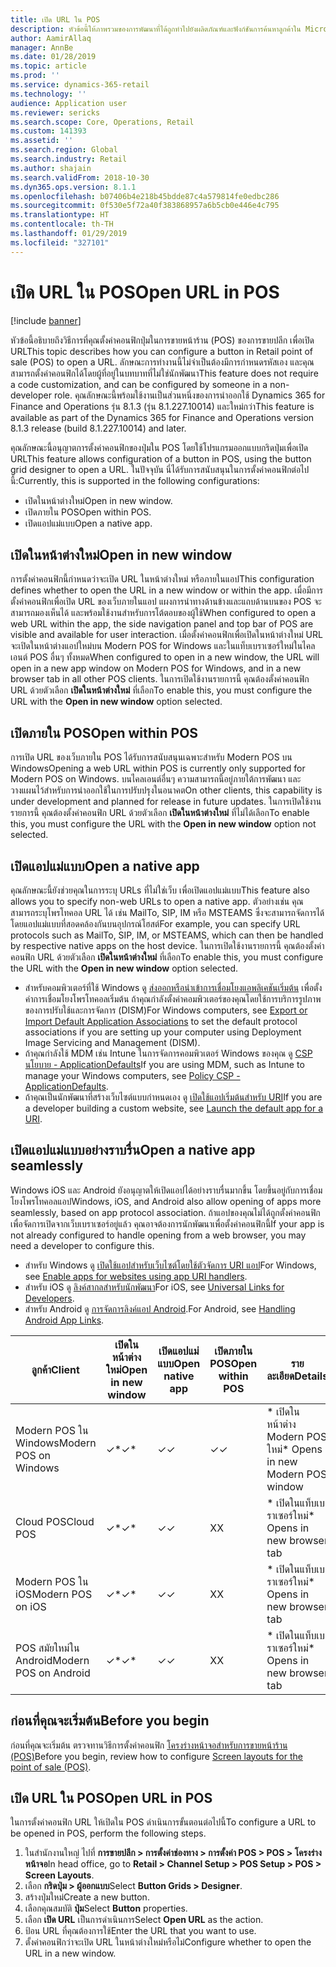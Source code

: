 ```yaml
---
title: เปิด URL ใน POS
description: หัวข้อนี้ให้ภาพรวมของการพัฒนาที่ได้ถูกทำไปยังผลิตภัณฑ์และฟังก์ชันการค้นหาลูกค้าใน Microsoft Dynamics 365 for Retail
author: AamirAllaq
manager: AnnBe
ms.date: 01/28/2019
ms.topic: article
ms.prod: ''
ms.service: dynamics-365-retail
ms.technology: ''
audience: Application user
ms.reviewer: sericks
ms.search.scope: Core, Operations, Retail
ms.custom: 141393
ms.assetid: ''
ms.search.region: Global
ms.search.industry: Retail
ms.author: shajain
ms.search.validFrom: 2018-10-30
ms.dyn365.ops.version: 8.1.1
ms.openlocfilehash: b07406b4e218b45bdde87c4a579814fe0edbc286
ms.sourcegitcommit: 0f530e5f72a40f383868957a6b5cb0e446e4c795
ms.translationtype: HT
ms.contentlocale: th-TH
ms.lasthandoff: 01/29/2019
ms.locfileid: "327101"
---
```

# <a name="open-url-in-pos"></a><span data-ttu-id="74940-103">เปิด URL ใน POS</span><span class="sxs-lookup"><span data-stu-id="74940-103">Open URL in POS</span></span>

[!include [banner](includes/banner.md)]

<span data-ttu-id="74940-104">หัวข้อนี้อธิบายถึงวิธีการที่คุณตั้งค่าคอนฟิกปุ่มในการขายหน้าร้าน (POS) ของการขายปลีก เพื่อเปิด URL</span><span class="sxs-lookup"><span data-stu-id="74940-104">This topic describes how you can configure a button in Retail point of sale (POS) to open a URL.</span></span> <span data-ttu-id="74940-105">ลักษณะการทำงานนี้ไม่จำเป็นต้องมีการกำหนดรหัสเอง และคุณสามารถตั้งค่าคอนฟิกได้โดยผู้ที่อยู่ในบทบาทที่ไม่ใช่นักพัฒนา</span><span class="sxs-lookup"><span data-stu-id="74940-105">This feature does not require a code customization, and can be configured by someone in a non-developer role.</span></span> <span data-ttu-id="74940-106">คุณลักษณะนี้พร้อมใช้งานเป็นส่วนหนึ่งของการนำออกใช้ Dynamics 365 for Finance and Operations รุ่น 8.1.3 (รุ่น 8.1.227.10014) และใหม่กว่า</span><span class="sxs-lookup"><span data-stu-id="74940-106">This feature is available as part of the Dynamics 365 for Finance and Operations version 8.1.3 release (build 8.1.227.10014) and later.</span></span> 

<span data-ttu-id="74940-107">คุณลักษณะนี้อนุญาตการตั้งค่าคอนฟิกของปุ่มใน POS โดยใช้โปรแกรมออกแบบกริดปุ่มเพื่อเปิด URL</span><span class="sxs-lookup"><span data-stu-id="74940-107">This feature allows configuration of a button in POS, using the button grid designer to open a URL.</span></span> <span data-ttu-id="74940-108">ในปัจจุบัน นี่ได้รับการสนับสนุนในการตั้งค่าคอนฟิกต่อไปนี้:</span><span class="sxs-lookup"><span data-stu-id="74940-108">Currently, this is supported in the following configurations:</span></span>

- <span data-ttu-id="74940-109">เปิดในหน้าต่างใหม่</span><span class="sxs-lookup"><span data-stu-id="74940-109">Open in new window.</span></span>
- <span data-ttu-id="74940-110">เปิดภายใน POS</span><span class="sxs-lookup"><span data-stu-id="74940-110">Open within POS.</span></span>
- <span data-ttu-id="74940-111">เปิดแอปแม่แบบ</span><span class="sxs-lookup"><span data-stu-id="74940-111">Open a native app.</span></span>

## <a name="open-in-new-window"></a><span data-ttu-id="74940-112">เปิดในหน้าต่างใหม่</span><span class="sxs-lookup"><span data-stu-id="74940-112">Open in new window</span></span>

<span data-ttu-id="74940-113">การตั้งค่าคอนฟิกนี้กำหนดว่าจะเปิด URL ในหน้าต่างใหม่ หรือภายในแอป</span><span class="sxs-lookup"><span data-stu-id="74940-113">This configuration defines whether to open the URL in a new window or within the app.</span></span> <span data-ttu-id="74940-114">เมื่อมีการตั้งค่าคอนฟิกเพื่อเปิด URL ของเว็บภายในแอป แผงการนำทางด้านข้างและแถบด้านบนของ POS จะสามารถมองเห็นได้ และพร้อมใช้งานสำหรับการโต้ตอบของผู้ใช้</span><span class="sxs-lookup"><span data-stu-id="74940-114">When configured to open a web URL within the app, the side navigation panel and top bar of POS are visible and available for user interaction.</span></span> <span data-ttu-id="74940-115">เมื่อตั้งค่าคอนฟิกเพื่อเปิดในหน้าต่างใหม่ URL จะเปิดในหน้าต่างแอปใหม่บน Modern POS for Windows และในแท็บเบราเซอร์ใหม่ในไคลเอนต์ POS อื่นๆ ทั้งหมด</span><span class="sxs-lookup"><span data-stu-id="74940-115">When configured to open in a new window, the URL will open in a new app window on Modern POS for Windows, and in a new browser tab in all other POS clients.</span></span> <span data-ttu-id="74940-116">ในการเปิดใช้งานรายการนี้ คุณต้องตั้งค่าคอนฟิก URL ด้วยตัวเลือก **เปิดในหน้าต่างใหม่** ที่เลือก</span><span class="sxs-lookup"><span data-stu-id="74940-116">To enable this, you must configure the URL with the **Open in new window** option selected.</span></span>

## <a name="open-within-pos"></a><span data-ttu-id="74940-117">เปิดภายใน POS</span><span class="sxs-lookup"><span data-stu-id="74940-117">Open within POS</span></span>

<span data-ttu-id="74940-118">การเปิด URL ของเว็บภายใน POS ได้รับการสนับสนุนเฉพาะสำหรับ Modern POS บน Windows</span><span class="sxs-lookup"><span data-stu-id="74940-118">Opening a web URL within POS is currently only supported for Modern POS on Windows.</span></span> <span data-ttu-id="74940-119">บนไคลเอนต์อื่นๆ ความสามารถนี้อยู่ภายใต้การพัฒนา และวางแผนไว้สำหรับการนำออกใช้ในการปรับปรุงในอนาคต</span><span class="sxs-lookup"><span data-stu-id="74940-119">On other clients, this capability is under development and planned for release in future updates.</span></span> <span data-ttu-id="74940-120">ในการเปิดใช้งานรายการนี้ คุณต้องตั้งค่าคอนฟิก URL ด้วยตัวเลือก **เปิดในหน้าต่างใหม่** ที่ไม่ได้เลือก</span><span class="sxs-lookup"><span data-stu-id="74940-120">To enable this, you must configure the URL with the **Open in new window** option not selected.</span></span>

## <a name="open-a-native-app"></a><span data-ttu-id="74940-121">เปิดแอปแม่แบบ</span><span class="sxs-lookup"><span data-stu-id="74940-121">Open a native app</span></span>

<span data-ttu-id="74940-122">คุณลักษณะนี้ยังช่วยคุณในการระบุ URLs ที่ไม่ใช่เว็บ เพื่อเปิดแอปแม่แบบ</span><span class="sxs-lookup"><span data-stu-id="74940-122">This feature also allows you to specify non-web URLs to open a native app.</span></span> <span data-ttu-id="74940-123">ตัวอย่างเช่น คุณสามารถระบุโพรโทคอล URL ได้ เช่น MailTo, SIP, IM หรือ MSTEAMS ซึ่งจะสามารถจัดการได้โดยแอปแม่แบบที่สอดคล้องกันบนอุปกรณ์โฮสต์</span><span class="sxs-lookup"><span data-stu-id="74940-123">For example, you can specify URL protocols such as MailTo, SIP, IM, or MSTEAMS, which can then be handled by respective native apps on the host device.</span></span> <span data-ttu-id="74940-124">ในการเปิดใช้งานรายการนี้ คุณต้องตั้งค่าคอนฟิก URL ด้วยตัวเลือก **เปิดในหน้าต่างใหม่** ที่เลือก</span><span class="sxs-lookup"><span data-stu-id="74940-124">To enable this, you must configure the URL with the **Open in new window** option selected.</span></span>

- <span data-ttu-id="74940-125">สำหรับคอมพิวเตอร์ที่ใช้ Windows ดู [ส่งออกหรือนำเข้าการเชื่อมโยงแอพลิเคชันเริ่มต้น](https://docs.microsoft.com/windows-hardware/manufacture/desktop/export-or-import-default-application-associations) เพื่อตั้งค่าการเชื่อมโยงโพรโทคอลเริ่มต้น ถ้าคุณกำลังตั้งค่าคอมพิวเตอร์ของคุณโดยใช้การบริการรูปภาพของการปรับใช้และการจัดการ (DISM)</span><span class="sxs-lookup"><span data-stu-id="74940-125">For Windows computers, see [Export or Import Default Application Associations](https://docs.microsoft.com/windows-hardware/manufacture/desktop/export-or-import-default-application-associations) to set the default protocol associations if you are setting up your computer using Deployment Image Servicing and Management (DISM).</span></span>
- <span data-ttu-id="74940-126">ถ้าคุณกำลังใช้ MDM เช่น Intune ในการจัดการคอมพิวเตอร์ Windows ของคุณ ดู [CSP นโยบาย - ApplicationDefaults](https://docs.microsoft.com/windows/client-management/mdm/policy-csp-applicationdefaults)</span><span class="sxs-lookup"><span data-stu-id="74940-126">If you are using MDM, such as Intune to manage your Windows computers, see [Policy CSP - ApplicationDefaults](https://docs.microsoft.com/windows/client-management/mdm/policy-csp-applicationdefaults).</span></span>
- <span data-ttu-id="74940-127">ถ้าคุณเป็นนักพัฒนาที่สร้างเว็บไซต์แบบกำหนดเอง ดู [เปิดใช้แอปเริ่มต้นสำหรับ URI](https://docs.microsoft.com/windows/uwp/launch-resume/launch-default-app)</span><span class="sxs-lookup"><span data-stu-id="74940-127">If you are a developer building a custom website, see [Launch the default app for a URI](https://docs.microsoft.com/windows/uwp/launch-resume/launch-default-app).</span></span>

## <a name="open-a-native-app-seamlessly"></a><span data-ttu-id="74940-128">เปิดแอปแม่แบบอย่างราบรื่น</span><span class="sxs-lookup"><span data-stu-id="74940-128">Open a native app seamlessly</span></span>

<span data-ttu-id="74940-129">Windows iOS และ Android ยังอนุญาตให้เปิดแอปได้อย่างราบรื่นมากขึ้น โดยขึ้นอยู่กับการเชื่อมโยงโพรโทคอลแอป</span><span class="sxs-lookup"><span data-stu-id="74940-129">Windows, iOS, and Android also allow opening of apps more seamlessly, based on app protocol association.</span></span> <span data-ttu-id="74940-130">ถ้าแอปของคุณไม่ได้ถูกตั้งค่าคอนฟิกเพื่อจัดการเปิดจากเว็บเบราเซอร์อยู่แล้ว คุณอาจต้องการนักพัฒนาเพื่อตั้งค่าคอนฟิกนี้</span><span class="sxs-lookup"><span data-stu-id="74940-130">If your app is not already configured to handle opening from a web browser, you may need a developer to configure this.</span></span>

- <span data-ttu-id="74940-131">สำหรับ Windows ดู [เปิดใช้แอปสำหรับเว็บไซต์โดยใช้ตัวจัดการ URI แอป](https://docs.microsoft.com/windows/uwp/launch-resume/web-to-app-linking)</span><span class="sxs-lookup"><span data-stu-id="74940-131">For Windows, see [Enable apps for websites using app URI handlers](https://docs.microsoft.com/windows/uwp/launch-resume/web-to-app-linking).</span></span>
- <span data-ttu-id="74940-132">สำหรับ iOS ดู [ลิงค์สากลสำหรับนักพัฒนา](https://developer.apple.com/ios/universal-links/)</span><span class="sxs-lookup"><span data-stu-id="74940-132">For iOS, see [Universal Links for Developers](https://developer.apple.com/ios/universal-links/).</span></span>
- <span data-ttu-id="74940-133">สำหรับ Android ดู [การจัดการลิงค์แอป Android](https://developer.android.com/training/app-links/).</span><span class="sxs-lookup"><span data-stu-id="74940-133">For Android, see [Handling Android App Links](https://developer.android.com/training/app-links/).</span></span>

| <span data-ttu-id="74940-134">ลูกค้า</span><span class="sxs-lookup"><span data-stu-id="74940-134">Client</span></span>                | <span data-ttu-id="74940-135">เปิดในหน้าต่างใหม่</span><span class="sxs-lookup"><span data-stu-id="74940-135">Open in new window</span></span> | <span data-ttu-id="74940-136">เปิดแอปแม่แบบ</span><span class="sxs-lookup"><span data-stu-id="74940-136">Open native app</span></span> | <span data-ttu-id="74940-137">เปิดภายใน POS</span><span class="sxs-lookup"><span data-stu-id="74940-137">Open within POS</span></span> | <span data-ttu-id="74940-138">รายละเอียด</span><span class="sxs-lookup"><span data-stu-id="74940-138">Details</span></span>                           |
|-----------------------|--------------------|-----------------|-----------------|-----------------------------------|
| <span data-ttu-id="74940-139">Modern POS ใน Windows</span><span class="sxs-lookup"><span data-stu-id="74940-139">Modern POS on Windows</span></span> | <span data-ttu-id="74940-140">✓\*</span><span class="sxs-lookup"><span data-stu-id="74940-140">✓\*</span></span>                | <span data-ttu-id="74940-141">✓</span><span class="sxs-lookup"><span data-stu-id="74940-141">✓</span></span>               | <span data-ttu-id="74940-142">✓</span><span class="sxs-lookup"><span data-stu-id="74940-142">✓</span></span>              | <span data-ttu-id="74940-143">\* เปิดในหน้าต่าง Modern POS ใหม่</span><span class="sxs-lookup"><span data-stu-id="74940-143">\* Opens in new Modern POS window</span></span> |
| <span data-ttu-id="74940-144">Cloud POS</span><span class="sxs-lookup"><span data-stu-id="74940-144">Cloud POS</span></span>             | <span data-ttu-id="74940-145">✓\*</span><span class="sxs-lookup"><span data-stu-id="74940-145">✓\*</span></span>                | <span data-ttu-id="74940-146">✓</span><span class="sxs-lookup"><span data-stu-id="74940-146">✓</span></span>               | <span data-ttu-id="74940-147">X</span><span class="sxs-lookup"><span data-stu-id="74940-147">X</span></span>              | <span data-ttu-id="74940-148">\* เปิดในแท็บเบราเซอร์ใหม่</span><span class="sxs-lookup"><span data-stu-id="74940-148">\* Opens in new browser tab</span></span>        |
| <span data-ttu-id="74940-149">Modern POS ใน iOS</span><span class="sxs-lookup"><span data-stu-id="74940-149">Modern POS on iOS</span></span>     | <span data-ttu-id="74940-150">✓\*</span><span class="sxs-lookup"><span data-stu-id="74940-150">✓\*</span></span>                | <span data-ttu-id="74940-151">✓</span><span class="sxs-lookup"><span data-stu-id="74940-151">✓</span></span>               | <span data-ttu-id="74940-152">X</span><span class="sxs-lookup"><span data-stu-id="74940-152">X</span></span>              | <span data-ttu-id="74940-153">\* เปิดในแท็บเบราเซอร์ใหม่</span><span class="sxs-lookup"><span data-stu-id="74940-153">\* Opens in new browser tab</span></span>        |
| <span data-ttu-id="74940-154">POS สมัยใหม่ใน Android</span><span class="sxs-lookup"><span data-stu-id="74940-154">Modern POS on Android</span></span> | <span data-ttu-id="74940-155">✓\*</span><span class="sxs-lookup"><span data-stu-id="74940-155">✓\*</span></span>                | <span data-ttu-id="74940-156">✓</span><span class="sxs-lookup"><span data-stu-id="74940-156">✓</span></span>               | <span data-ttu-id="74940-157">X</span><span class="sxs-lookup"><span data-stu-id="74940-157">X</span></span>              | <span data-ttu-id="74940-158">\* เปิดในแท็บเบราเซอร์ใหม่</span><span class="sxs-lookup"><span data-stu-id="74940-158">\* Opens in new browser tab</span></span>        |

## <a name="before-you-begin"></a><span data-ttu-id="74940-159">ก่อนที่คุณจะเริ่มต้น</span><span class="sxs-lookup"><span data-stu-id="74940-159">Before you begin</span></span>

<span data-ttu-id="74940-160">ก่อนที่คุณจะเริ่มต้น ตรวจทานวิธีการตั้งค่าคอนฟิก [โครงร่างหน้าจอสำหรับการขายหน้าร้าน (POS)](pos-screen-layouts.md)</span><span class="sxs-lookup"><span data-stu-id="74940-160">Before you begin, review how to configure [Screen layouts for the point of sale (POS)](pos-screen-layouts.md).</span></span>

## <a name="open-url-in-pos"></a><span data-ttu-id="74940-161">เปิด URL ใน POS</span><span class="sxs-lookup"><span data-stu-id="74940-161">Open URL in POS</span></span>

<span data-ttu-id="74940-162">ในการตั้งค่าคอนฟิก URL ให้เปิดใน POS ดำเนินการขั้นตอนต่อไปนี้</span><span class="sxs-lookup"><span data-stu-id="74940-162">To configure a URL to be opened in POS, perform the following steps.</span></span>

1. <span data-ttu-id="74940-163">ในสำนักงานใหญ่ ไปที่ **การขายปลีก \> การตั้งค่าช่องทาง \> การตั้งค่า POS \> POS \> โครงร่างหน้าจอ**</span><span class="sxs-lookup"><span data-stu-id="74940-163">In head office, go to **Retail \> Channel Setup \> POS Setup \> POS \> Screen Layouts**.</span></span>
2. <span data-ttu-id="74940-164">เลือก **กริดปุ่ม \> ผู้ออกแบบ**</span><span class="sxs-lookup"><span data-stu-id="74940-164">Select **Button Grids \> Designer**.</span></span>
3. <span data-ttu-id="74940-165">สร้างปุ่มใหม่</span><span class="sxs-lookup"><span data-stu-id="74940-165">Create a new button.</span></span>
4. <span data-ttu-id="74940-166">เลือกคุณสมบัติ **ปุ่ม**</span><span class="sxs-lookup"><span data-stu-id="74940-166">Select **Button** properties.</span></span>
5. <span data-ttu-id="74940-167">เลือก **เปิด URL** เป็นการดำเนินการ</span><span class="sxs-lookup"><span data-stu-id="74940-167">Select **Open URL** as the action.</span></span>
6. <span data-ttu-id="74940-168">ป้อน URL ที่คุณต้องการใช้</span><span class="sxs-lookup"><span data-stu-id="74940-168">Enter the URL that you want to use.</span></span>
7. <span data-ttu-id="74940-169">ตั้งค่าคอนฟิกว่าจะเปิด URL ในหน้าต่างใหม่หรือไม่</span><span class="sxs-lookup"><span data-stu-id="74940-169">Configure whether to open the URL in a new window.</span></span>
